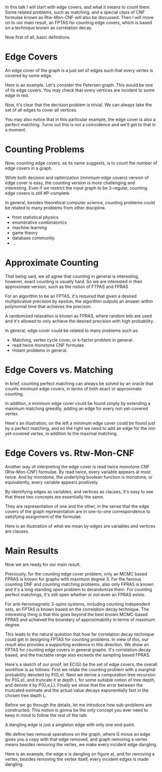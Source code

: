 
In this talk I will start with edge covers, and what it means to count them.
Some related problems, such as matching, and a special class of CNF formulae known as Rtw-Mon-CNF will also be discussed.
Then I will move on to our main result, an FPTAS for counting edge covers, which is based on a technique known as correlation decay.

Now first of all, basic definitions.

# Edge Covers
An edge cover of the graph is a just set of edges such that every vertex is covered by some edge.

Here is an example.
Let's consider the Petersen graph.
This would be one of its edge covers.
You may check that every vertices are incident to some edge in red.

Now, it's clear that the decision problem is trivial.
We can always take the set of all edges to cover all vertices.

You may also notice that in this particular example, the edge cover is also a perfect matching.
Turns out this is not a coincidence and we'll get to that in a moment.

# Counting Problems
Now, counting edge covers, as its name suggests, is to count the number of edge covers in a graph.

While both decision and optimization (minimum edge covers) version of edge cover is easy, the counting version is more challenging and interesting.
Even if we restrict the input graph to be 3-regular, counting edge covers is still \#P-complete.

In general, besides theoretical computer science, counting problems could be related to many problems from other discipline.
* from statistical physics
* enumerative combinatorics
* machine learning
* game theory
* database community.
* ...

# Approximate Counting

That being said, we all agree that counting in general is interesting, however, exact counting is usually hard.
So we are interested in their approximate version, such as the notion of FTPAS and FPRAS

For an algorithm to be an FPTAS, it's required that given a desired multiplicative precision by epsilon, the algorithm outputs an answer within polynomial time that achieves the precison.

A randomized relaxation is known as FPRAS, where random bits are used and it's allowed to only achieve the desired precision with high probability.

In general, edge cover could be related to many problems such as:
* Matching, vertex cycle cover, or k-factor problem in general. 
* read twice monotone CNF formulae.
* Holant problems in general.

# Edge Covers vs. Matching

In brief, counting perfect matching can always be solved by an oracle that counts minimum edge covers, in terms of both exact or approximate counting.

In addition, a minimum edge cover could be found simply by extending a maximum matching greedily, adding an edge for every not-yet-covered vertex.

Here's an illustration, on the left a minimum edge cover could be found just by a perfect matching, and on the right we need to add an edge for the not-yet-covered vertex, in addition to the maximal matching.

# Edge Covers vs. Rtw-Mon-CNF

Another way of interpreting the edge cover is read twice monotone CNF (Rtw-Mon-CNF) formulae.
By read twice, every variable appears at most twice.
And by monotone, the underlying boolean function is monotone, or equivalently, every variable appears positively.

By identifying edges as variables, and vertices as clauses, it's easy to see that these two concepts are essentially the same.

They are representation of one and the other, in the sense that the edge covers of the graph representation are in one-to-one correspondence to satisfying assignment of the formulae.

Here is an illustration of what we mean by edges are variables and vertices are clauses.


# Main Results
Now we are ready for our main result.

Previously, for the counting edge cover problem, only an MCMC based FPRAS is known for graphs with maximum degree $3$.
For the famous counting DNF and counting matching problems, also only FPRAS is known and it's a long standing open problem to derandomize them.
For counting perfect matchings, it's still open whether or not even an FPRAS exists.

For anti-ferromagnetic 2-spins systems, including counting independent sets, an FPTAS is known based on the correlation decay technique.
The interesting thing is that this goes beyond the best known MCMC-based FPRAS and achieved the boundary of approximability in terms of maximum degree.

This leads to the natural question that how far correlation decay technique could get in designing FPTAS for counting problems.
In view of this, our result also provides a supporting evidence in this direction.
We show an FPTAS for counting edge covers in general graphs.
It's correlation decay based, and the tractable range also exceeds the sampling based FPRAS.

Here's a sketch of our proof, let EC(G) be the set of edge covers, the overall workflow is as follows:
First we relate the counting problem with a marginal probability denoted by P(G,e).
Next we derive a computation tree recursion for P(G,e), and truncate it at depth L for some suitable notion of tree depth, and denote it by P(G,e,L).
Finally we show that the error between the truncated estimate and the actual value decays exponentially fast in the chosen tree depth L.

Before we go through the details, let me introduce how sub-problems are constructed.
This notion is gonna be the only concept you ever need to keep in mind to follow the rest of the talk.

A dangling edge is just a singleton edge with only one end-point.

We define two removal operations on the graph, where G minus an edge gives you a copy with that edge removed, and graph removing a vertex means besides removing the vertex, we make every incident edge dangling.

Here is an example, the edge e is dangling on figure a), and for removing a vertex, besides removing the vertex itself, every incident edges is made dangling.
